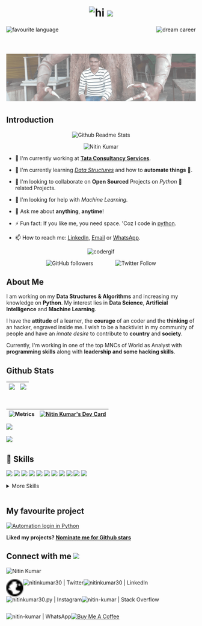 <h1 align="center"> <img src="https://github.com/nitinkumar30/nitinkumar30/blob/master/Assets/Hi.gif" alt = "hi" width="40px" height="40px">
<img src="https://readme-typing-svg-nitin.herokuapp.com?color=%2336BCF7&center=true&vCenter=true&lines=Hello+dear+Githubers+%F0%9F%A4%97;My+name+is+Nitin+Kumar+%5BPythonic%5D.;Interested+in+%5BDS%5D+and+%5BPython%5D.+;Working+on+ML+%26+Data+Science.+%F0%9F%A4%96"> </h1>

<img src="https://img.shields.io/badge/Favourite%20Language-Python-green.svg?style=for-the-badge" alt="favourite language" align="left">  

<img src="https://img.shields.io/badge/Dream%20Career-Cyber%20Security%20Expert-orange.svg?style=for-the-badge" alt="dream career" align="right">  


<!-- <img src="https://img.shields.io/badge/Currently%20Working%20as-Analyst%20in%20TCS-blue.svg?style=for-the-badge" alt="dream career"> -->
  
<br>  
<br>
<!--<h1 align="center"> <a href="https://portfolio-nitin.netlify.app/" ><img src="Assets/black eagle (1).gif" alt="about-nk"> </a></h1> -->
<h1 align="center"> <a href="https://portfolio-nitin.netlify.app/" ><img src="Assets/back_cover_linkedin.gif" alt="about-nk"> </a></h1>

## Introduction

<p align="center">
 <img width="100px" src="https://res.cloudinary.com/anuraghazra/image/upload/v1594908242/logo_ccswme.svg" align="center" alt="Github Readme Stats" />
</p>
<p align="center"> <img src="https://komarev.com/ghpvc/?username=nitinkumar30" alt="Nitin Kumar"/> </p>

-   🔭 I'm currently working at **[Tata Consultancy Services](https://www.tcs.com/)**.

-   🌱 I'm currently learning _[Data Structures](https://github.com/nitinkumar30/data-structure-in-python)_ and how to **automate things** 💪.
   
-   👯 I'm looking to collaborate on **Open Sourced** Projects on _Python_ 🐍 related Projects.
   
-   🤔 I'm looking for help with _Machine Learning._

-   💬 Ask me about **anything**, **anytime**!

-   ⚡ Fun fact: If you like me, you need space. 'Coz I code in [python](https://python.org).

-   📫 How to reach me: [LinkedIn](https://www.linkedin.com/in/nitin30kumar/), <a href="mailto:nitinkumarpythonic@gmail.com">Email</a> or [WhatsApp](https://wa.me/919113797199?text=Hi%20Nitin.).


<p align="center"> <img src="Assets/coder.gif" alt="codergif" /> </p>

<div align="center">
<img href="https://github.com/nitinkumar30/" alt="GitHub followers" src="https://img.shields.io/github/followers/nitinkumar30?logo=github&logoColor=black&style=social">
&nbsp;&nbsp;&nbsp;&nbsp;&nbsp;&nbsp;&nbsp;&nbsp;&nbsp;&nbsp;&nbsp;&nbsp;&nbsp;
<img href="https://twitter.com/nitinkumar30/" alt="Twitter Follow" src="https://img.shields.io/twitter/follow/nitinkumar30?style=social">
</div>

## About Me

I am working on my **Data Structures & Algorithms** and increasing my knowledge on **Python**. My interest lies in **Data Science**, **Artificial Intelligence** and **Machine Learning**.

I have the **attitude** of a learner, the **courage** of an coder and the **thinking** of an hacker, engraved inside me. I wish to be a hacktivist in my community of people and have an *innate desire* to contribute to **country** and **society**.

Currently, I'm working in one of the top MNCs of World as Analyst with **programming skills** along with **leadership and some hacking skills**.

## Github Stats


<!-- <div href="https://github.com/nitinkumar30/github-readme-stats">
  <img align="left" style="margin:.5rem" src="https://github-readme-stats.vercel.app/api/top-langs/?username=nitinkumar30&layout=compact&hide=html,css&title_color=ffffff&text_color=ffffff&icon_color=4AB197&bg_color=000000" />
<div/> -->

<!-- 
<div href="https://github.com/nitinkumar30">
 <img align="center" style="margin:.5rem" src="http://github-readme-streak-stats.herokuapp.com?user=nitinkumar30&theme=dark&currStreakNum=DD2727&sideNums=DD2727&background=000000&dates=46DD27" />
<!--[![GitHub Streak](http://github-readme-streak-stats.herokuapp.com?user=nitinkumar30&theme=dark&currStreakNum=DD2727&sideNums=DD2727&background=000000&dates=46DD27)](https://git.io/streak-stats)-->

</div>

<!-- <div href="https://github.com/nitinkumar30">
  <img align="center" src="https://github-readme-stats.vercel.app/api?username=nitinkumar30&show_icons=true&theme=cobalt&title_color=fff&icon_color=82d4f7&text_color=d1dae3&bg_color=090909" alt="nitinkumar30" />
</div> -->

|![](http://github-readme-streak-stats.herokuapp.com?user=nitinkumar30&theme=dark&currStreakNum=DD2727&sideNums=DD2727&background=000000&dates=46DD27)|![](https://github-readme-stats.vercel.app/api?username=nitinkumar30&show_icons=true&theme=cobalt&title_color=fff&icon_color=82d4f7&text_color=d1dae3&bg_color=090909)|
|-|-|

<br>
<!-- LANGUAGE AND TOOLS ARE COMMENTED FOR NEW DESIGN -->

[comment]: <> (## Languages and Tools)

[comment]: <> (<code><img height="45" src="https://raw.githubusercontent.com/github/explore/80688e429a7d4ef2fca1e82350fe8e3517d3494d/topics/html/html.png"></code>)

[comment]: <> (<code><img height="45" src="https://raw.githubusercontent.com/github/explore/80688e429a7d4ef2fca1e82350fe8e3517d3494d/topics/css/css.png"></code>)

[comment]: <> (<code><img height="25" src="https://raw.githubusercontent.com/github/explore/80688e429a7d4ef2fca1e82350fe8e3517d3494d/topics/javascript/javascript.png"></code>)

[comment]: <> (<code><img height="25" src="https://raw.githubusercontent.com/github/explore/80688e429a7d4ef2fca1e82350fe8e3517d3494d/topics/sql/sql.png"></code>)

[comment]: <> (<code><img height="45" src="https://raw.githubusercontent.com/github/explore/80688e429a7d4ef2fca1e82350fe8e3517d3494d/topics/mysql/mysql.png"></code>)

[comment]: <> (<code><img height="25" src="https://raw.githubusercontent.com/github/explore/80688e429a7d4ef2fca1e82350fe8e3517d3494d/topics/go/go.png"></code>)

[comment]: <> (<code><img height="25" src="https://raw.githubusercontent.com/github/explore/80688e429a7d4ef2fca1e82350fe8e3517d3494d/topics/r/r.png"></code>)

[comment]: <> (<code><img height="55" src="https://raw.githubusercontent.com/github/explore/80688e429a7d4ef2fca1e82350fe8e3517d3494d/topics/python/python.png"></code>)

[comment]: <> (<code><img height="45" src="https://raw.githubusercontent.com/github/explore/80688e429a7d4ef2fca1e82350fe8e3517d3494d/topics/linux/linux.png"></code>)

[comment]: <> (<code><img height="45" src="https://raw.githubusercontent.com/github/explore/80688e429a7d4ef2fca1e82350fe8e3517d3494d/topics/terminal/terminal.png"></code>)

[comment]: <> (<code><img height="45" src="https://raw.githubusercontent.com/github/explore/80688e429a7d4ef2fca1e82350fe8e3517d3494d/topics/visual-studio-code/visual-studio-code.png"></code>)


<p align="center">

<!-- <img width="500" src="https://metrics.lecoq.io/nitinkumar30" alt="Github Metrics"> -->
<!-- ![Nitin's Github Metrics](https://metrics.lecoq.io/nitinkumar30?template=classic&languages=1&lines=1&isocalendar=1&habits=1&isocalendar.duration=half-year&languages.ignored=html%2C%20css%2C%20javascript&languages.limit=8&languages.sections=most-used&languages.colors=github&languages.threshold=0%25&languages.indepth=false&languages.categories=markup%2C%20programming&languages.recent.categories=markup%2C%20programming&languages.recent.load=300&languages.recent.days=14&habits.from=200&habits.days=14&habits.facts=true&habits.charts=false&habits.trim=false&config.timezone=Asia%2FCalcutta) -->

  
|![Metrics](https://metrics.lecoq.io/nitinkumar30?template=classic&languages=1&followup=1&pagespeed=1&notable=1&rss=1&languages.ignored=html%2Ccss%2Cjavascript&languages.limit=8&languages.sections=most-used&languages.colors=github&languages.threshold=0%25&languages.indepth=false&languages.analysis.timeout=15&languages.categories=markup%2C%20programming&languages.recent.categories=markup%2C%20programming&languages.recent.load=300&languages.recent.days=14&followup.sections=repositories&notable.from=organization&notable.repositories=false&pagespeed.url=.user.website&pagespeed.detailed=false&pagespeed.screenshot=false&rss.limit=4&config.timezone=Asia%2FCalcutta)|<a href="https://app.daily.dev/nitinkumar30"><img src="https://api.daily.dev/devcards/1a60dace3b1f406b9c483c64d0cecfd5.png?r=d55" width="400" alt="Nitin Kumar's Dev Card" /></a>|
|-|-|


</p>

![](https://activity-graph.herokuapp.com/graph?username=nitinkumar30&theme=redical)

![](https://github.com/nitinkumar30/nitinkumar30/blob/master/Assets/github-user-contribution.svg)
<!-- ------------------------------------------------ --> 


## 💼 Skills

![](https://img.shields.io/badge/Code-Python-informational?style=for-the-badge&logo=python&logoColor=white&color=4AB197)
![](https://img.shields.io/badge/Code-HTML-informational?style=for-the-badge&logo=html5&logoColor=white&color=4AB197)
![](https://img.shields.io/badge/Code-R-informational?style=for-the-badge&logo=R&logoColor=white&color=4AB197)
![](https://img.shields.io/badge/Code-JavaScript-informational?style=for-the-badge&logo=JavaScript&logoColor=white&color=4AB197)
![](https://img.shields.io/badge/Code-Go-informational?style=for-the-badge&logo=go&logoColor=white&color=4AB197)
![](https://img.shields.io/badge/Code-CSharp-informational?style=for-the-badge&logo=c-sharp&logoColor=white&color=4AB197)
![](https://img.shields.io/badge/Code-Java-informational?style=for-the-badge&logo=java&logoColor=white&color=4AB197)
![](https://img.shields.io/badge/Code-C-informational?style=for-the-badge&logo=c&logoColor=white&color=4AB197)
![](https://img.shields.io/badge/Code-C++-informational?style=for-the-badge&logo=c%2B%2B&logoColor=white&color=4AB197)
![](https://img.shields.io/badge/Code-PHP-informational?style=for-the-badge&logo=php&logoColor=white&color=4AB197)
![](https://img.shields.io/badge/Code-Bootstrap-informational?style=for-the-badge&logo=bootstrap&logoColor=white&color=4AB197)

<details>
<summary>More Skills</summary>
<br>

![](https://img.shields.io/badge/Design-CSS-informational?style=for-the-badge&logo=css3&logoColor=white&color=orange)
![](https://img.shields.io/badge/Design-SASS-informational?style=for-the-badge&logo=sass&logoColor=white&color=orange)
![](https://img.shields.io/badge/Design-Canva-informational?style=for-the-badge&logo=canva&logoColor=white&color=orange)

<br>

![](https://img.shields.io/badge/Framework-Pytest-informational?style=for-the-badge&logo=pytest&logoColor=white&color=brown)
![](https://img.shields.io/badge/Framework-Flask-informational?style=for-the-badge&logo=flask&logoColor=white&color=brown)
![](https://img.shields.io/badge/Framework-Numpy-informational?style=for-the-badge&logo=numpy&logoColor=white&color=brown)
![](https://img.shields.io/badge/Framework-.NET-informational?style=for-the-badge&logo=.net&logoColor=white&color=brown)

<br>

![](https://img.shields.io/badge/Cyber%20Security-tor-%237E4798.svg?style=for-the-badge&logo=tor-project&logoColor=white&color=blue)
![](https://img.shields.io/badge/Cyber%20Security-DuckDuckGo-DE5833?style=for-the-badge&logo=DuckDuckGo&logoColor=white&color=blue)

<br>

![](https://img.shields.io/badge/Test-Selenium-informational?style=for-the-badge&logo=selenium&logoColor=white&color=darkblue)

<br>

![](https://img.shields.io/badge/OS-Android-3DDC84?style=for-the-badge&logo=android&logoColor=white&color=black)
![](https://img.shields.io/badge/OS-Kali-268BEE?style=for-the-badge&logo=kalilinux&logoColor=white&color=black)
![](https://img.shields.io/badge/OS-Linux-FCC624?style=for-the-badge&logo=linux&logoColor=black&color=black)
![](https://img.shields.io/badge/OS-Ubuntu-E95420?style=for-the-badge&logo=ubuntu&logoColor=white&color=black)
![](https://img.shields.io/badge/OS-Windows%20xp-003399?style=for-the-badge&logo=windowsxp&logoColor=white&color=black)
![](https://img.shields.io/badge/OS-Windows-0078D6?style=for-the-badge&logo=windows&logoColor=white&color=black)

<br>

![](https://img.shields.io/badge/Database-SQLite-informational?style=for-the-badge&logo=sqlite&logoColor=white&color=green)
![](https://img.shields.io/badge/Database-Microsoft%20SQL%20Server-informational?style=for-the-badge&logo=microsoft%20sql%20server&logoColor=white&color=green)
![](https://img.shields.io/badge/Database-MySQL-informational?style=for-the-badge&logo=mysql&logoColor=white&color=green)

<br>

![](https://img.shields.io/badge/Tools-JIRA-informational?style=for-the-badge&logo=jira&logoColor=white&color=darkviolet)
![](https://img.shields.io/badge/Tools-Netlify-informational?style=for-the-badge&logo=netlify&logoColor=white&color=darkviolet)
![](https://img.shields.io/badge/Tools-Jira-informational?style=for-the-badge&logo=Jira-Software&logoColor=white&color=darkviolet)
![](https://img.shields.io/badge/Tools-Jupyter-informational?style=for-the-badge&logo=jupyter&logoColor=white&color=darkviolet)
![](https://img.shields.io/badge/Tools-Netbeans-informational?style=for-the-badge&logo=apache-netbeans-ide&logoColor=white&color=darkviolet)
![](https://img.shields.io/badge/Tools-PyCharm-informational?style=for-the-badge&logo=pycharm&logoColor=white&color=darkviolet)
![](https://img.shields.io/badge/Tools-VS%20Code-informational?style=for-the-badge&logo=visual-studio&logoColor=white&color=darkviolet)
![](https://img.shields.io/badge/Tools-Bitbucket-informational?style=for-the-badge&logo=bitbucket&logoColor=white&color=darkviolet)
![](https://img.shields.io/badge/Tools-Github-informational?style=for-the-badge&logo=github&logoColor=white&color=darkviolet)

</details>

<br>

<!-- ----------------- END OF SKILLS SECTION -------------------------- -->  

## My favourite project

<!-- [![Auto Book vaccine slots](https://github-readme-stats.vercel.app/api/pin/?username=nitinkumar30&repo=auto-book-covid-vaccine-slots&show_icons=true&title_color=fff&icon_color=82d4f7&text_color=d1dae3&bg_color=090909)](https://github.com/nitinkumar30/auto-book-covid-vaccine-slots) -->

<!-- [![Terminal Portfolio](https://github-readme-stats.vercel.app/api/pin/?username=nitinkumar30&repo=terminal-portfolio&show_icons=true&title_color=fff&icon_color=82d4f7&text_color=d1dae3&bg_color=090909)](https://github.com/nitinkumar30/terminal-portfolio) -->

[![Automation login in Python](https://github-readme-stats.vercel.app/api/pin/?username=nitinkumar30&repo=automate-login-signup-with-Python&show_icons=true&title_color=fff&icon_color=82d4f7&text_color=d1dae3&bg_color=090909)](https://github.com/nitinkumar30/automate-login-signup-with-Python)

<!-- [![Profile Cards](https://github-readme-stats.vercel.app/api/pin/?username=nitinkumar30&repo=responsive-profile-cards&show_icons=true&title_color=fff&icon_color=82d4f7&text_color=d1dae3&bg_color=090909)](https://github.com/nitinkumar30/responsive-profile-cards) -->

<!---------------------------------------------------------------------->
 
<!-- <p><a href="https://github-readme-stats.vercel.app/api/pin/?username=nitinkumar30&repo=auto-book-covid-vaccine-slots&show_icons=true&title_color=fff&icon_color=79ff97&text_color=9f9f9f&bg_color=151515"> <img src="https://github-readme-stats.vercel.app/api/pin/?username=nitinkumar30&repo=auto-book-covid-vaccine-slots&show_icons=true&title_color=fff&icon_color=79ff97&text_color=9f9f9f&bg_color=151515" alt="Project1" /></a>

<p align="center"><a href="https://github-readme-stats.vercel.app/api/pin/?username=nitinkumar30&repo=terminal-portfolio&show_icons=true&title_color=fff&icon_color=79ff97&text_color=9f9f9f&bg_color=151515"> <img src="https://github-readme-stats.vercel.app/api/pin/?username=nitinkumar30&repo=terminal-portfolio&show_icons=true&title_color=fff&icon_color=79ff97&text_color=9f9f9f&bg_color=151515" alt="Project2" /></a>
 
<p align="right"><a href="https://github-readme-stats.vercel.app/api/pin/?username=nitinkumar30&repo=automate-login-signup-with-Python&show_icons=true&title_color=fff&icon_color=79ff97&text_color=9f9f9f&bg_color=151515"> <img src="https://github-readme-stats.vercel.app/api/pin/?username=nitinkumar30&repo=automate-login-signup-with-Python&show_icons=true&title_color=fff&icon_color=79ff97&text_color=9f9f9f&bg_color=151515" alt="Project3" /></a>

<p align="left"><a href="https://github-readme-stats.vercel.app/api/pin/?username=nitinkumar30&repo=responsive-profile-cards&show_icons=true&title_color=fff&icon_color=79ff97&text_color=9f9f9f&bg_color=151515"> <img src="https://github-readme-stats.vercel.app/api/pin/?username=nitinkumar30&repo=responsive-profile-cards&show_icons=true&title_color=fff&icon_color=79ff97&text_color=9f9f9f&bg_color=151515" alt="Project4" /></a>
<br><br> -->

**Liked my projects? [Nominate me for Github stars](https://stars.github.com/nominate/)**

## Connect with me <img src="Assets/Handshake.gif" height="32px">

![Nitin Kumar](https://user-images.githubusercontent.com/40369168/135685460-08fb9454-e6e9-45c0-9317-ba1ec6c11250.png)


<p align="center">
 
[<img align="left" alt="nitinkumar Portfolio" height="45" src="https://raw.githubusercontent.com/iconic/open-iconic/master/svg/globe.svg" />][website]

[<img align="left" alt="nitinkumar30 | Twitter" height="45" src="https://cdn.jsdelivr.net/npm/simple-icons@v3/icons/twitter.svg" />][twitter]

[<img align="left" alt="nitinkumar30 | LinkedIn" height="45" src="https://cdn.jsdelivr.net/npm/simple-icons@v3/icons/linkedin.svg" />][linkedin]

[<img align="left" alt="nitinkumar30.py | Instagram" height="45" src="https://cdn.jsdelivr.net/npm/simple-icons@v3/icons/instagram.svg" />][instagram]

[<img align="left" alt="nitin-kumar | Stack Overflow" height="45" src="https://cdn.jsdelivr.net/npm/simple-icons@v3/icons/stackoverflow.svg" />][stack-overflow]

[<img align="left" alt="nitin-kumar | WhatsApp" height="45" src="https://cdn.jsdelivr.net/npm/simple-icons@v3/icons/whatsapp.svg" />][whatsapp]

<!-- [<img align="left" alt="nitin-kumar | Telegram" height="45"  src="https://cdn.jsdelivr.net/npm/simple-icons@v3/icons/telegram.svg" />][telegram] -->

</p>

<br><br><br><br>
<a href="https://www.buymeacoffee.com/nitinkumar" target="_blank"><img src="https://cdn.buymeacoffee.com/buttons/v2/default-yellow.png" alt="Buy Me A Coffee" style="height: 60px !important;width: 217px !important;" ></a>


[website]: https://portfolio-nitin.netlify.app
[twitter]: https://twitter.com/nitinkumar30
[linkedin]: https://www.linkedin.com/in/nitinkumar30
[stack-overflow]: https://stackoverflow.com/users/10957470/nitin-kumar
[instagram]: https://instagram.com/nitinkumar30.py
[whatsapp]: https://api.whatsapp.com/send?phone=919113797199
[telegram]: https://t.me/blackeagleanonymous
[mta]: https://bit.ly/39NaCez
